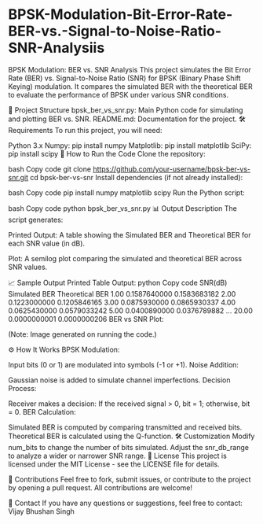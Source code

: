 # BPSK-Modulation-Bit-Error-Rate-BER-vs.-Signal-to-Noise-Ratio-SNR-Analysiis
BPSK Modulation: BER vs. SNR Analysis
This project simulates the Bit Error Rate (BER) vs. Signal-to-Noise Ratio (SNR) for BPSK (Binary Phase Shift Keying) modulation. It compares the simulated BER with the theoretical BER to evaluate the performance of BPSK under various SNR conditions.

📂 Project Structure
bpsk_ber_vs_snr.py: Main Python code for simulating and plotting BER vs. SNR.
README.md: Documentation for the project.
🛠️ Requirements
To run this project, you will need:

Python 3.x
Numpy: pip install numpy
Matplotlib: pip install matplotlib
SciPy: pip install scipy
🚀 How to Run the Code
Clone the repository:

bash
Copy code
git clone https://github.com/your-username/bpsk-ber-vs-snr.git
cd bpsk-ber-vs-snr
Install dependencies (if not already installed):

bash
Copy code
pip install numpy matplotlib scipy
Run the Python script:

bash
Copy code
python bpsk_ber_vs_snr.py
📊 Output Description
The script generates:

Printed Output:
A table showing the Simulated BER and Theoretical BER for each SNR value (in dB).

Plot:
A semilog plot comparing the simulated and theoretical BER across SNR values.

📈 Sample Output
Printed Table Output:
python
Copy code
SNR(dB)   Simulated BER    Theoretical BER
  1.00    0.1587640000      0.1583683182
  2.00    0.1223000000      0.1205846165
  3.00    0.0875930000      0.0865930337
  4.00    0.0625430000      0.0579033242
  5.00    0.0400890000      0.0376789882
...
 20.00    0.0000000001      0.0000000206
BER vs SNR Plot:

(Note: Image generated on running the code.)

⚙️ How It Works
BPSK Modulation:

Input bits (0 or 1) are modulated into symbols (-1 or +1).
Noise Addition:

Gaussian noise is added to simulate channel imperfections.
Decision Process:

Receiver makes a decision: If the received signal > 0, bit = 1; otherwise, bit = 0.
BER Calculation:

Simulated BER is computed by comparing transmitted and received bits.
Theoretical BER is calculated using the Q-function.
🛠️ Customization
Modify num_bits to change the number of bits simulated.
Adjust the snr_db_range to analyze a wider or narrower SNR range.
📜 License
This project is licensed under the MIT License - see the LICENSE file for details.

🙌 Contributions
Feel free to fork, submit issues, or contribute to the project by opening a pull request. All contributions are welcome!

📧 Contact
If you have any questions or suggestions, feel free to contact:
Vijay Bhushan Singh
